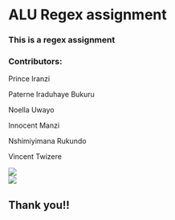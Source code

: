 <h1>ALU Regex assignment</h1>
<h3>This is a regex assignment<h3>
<h3>Contributors:</h3>
<p><a herf="https://github.com/iranziprince01">Prince Iranzi</a></p>
<p><a herf="https://github.com/IraduhayeBukuruPaterne1">Paterne Iraduhaye Bukuru</a></p>
<p><a herf="https://github.com/n-uwayo">Noella Uwayo</a></p>
<p><a herf="https://github.com/innocentmanzi">Innocent Manzi</a></p>
<p><a herf="https://github.com/rukundo0023">Nshimiyimana Rukundo</a></p>
<p><a herf="https://github.com/vincenttwizere">Vincent Twizere</a></p>
<img src="https://github.com/iranziprince01/alu_regex_hackathon_group19/assets/116654088/f3985c40-ec44-4b20-b2d5-00834e71085a"><br>
<img src="https://github.com/iranziprince01/alu_regex_hackathon_group19/assets/116654088/fda58cbb-45d3-4462-b610-59b24ef7b463"><br>

<h2>Thank you!!<h2>
